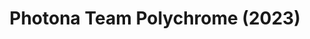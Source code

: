 ---
title: Photona Team Polychrome (2023)
publishDate: 0000-00-00
img: /assets/photona/photona-4.jpg
img_2: /assets/photona/photona-2.jpg
img_3: /assets/photona/photona-3.jpg
img_4: /assets/photona/photona-1.jpg
img_alt: A forest scene lit in purple
description: |
tags:
  - Assistant Programmer
  - ETC Eos
---